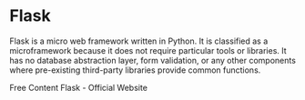 # Flask

Flask is a micro web framework written in Python. It is classified as a microframework because it does not require particular tools or libraries. It has no database abstraction layer, form validation, or any other components where pre-existing third-party libraries provide common functions.

<ResourceGroupTitle>Free Content</ResourceGroupTitle>
<BadgeLink colorScheme='blue' badgeText='Official Website' href='https://flask.palletsprojects.com/'>Flask - Official Website</BadgeLink>

